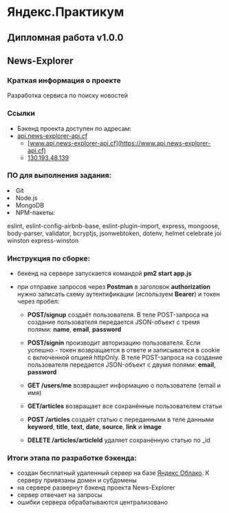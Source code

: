 # Яндекс.Практикум
  
## Дипломная работа v1.0.0
 
## News-Explorer

### Краткая информация о проекте

Разработка сервиса по поиску новостей

### Ссылки

- Бэкенд проекта доступен по адресам:
- [api.news-explorer-api.cf](https://api.news-explorer-api.cf)
  - [www.api.news-explorer-api.cf](https://www.api.news-explorer-api.cf)
  - [130.193.48.139](http://130.193.48.139/)

### ПО для выполнения задания:

<li>
Git
<li>
Node.js
<li>
MongoDB
<li>
NPM-пакеты:

eslint, eslint-config-airbnb-base, eslint-plugin-import, express, mongoose, body-parser, validator, bcryptjs, jsonwebtoken, dotenv, helmet celebrate joi winston express-winston
  

### Инструкция по сборке:
- бекенд на сервере запускается командой **pm2 start app.js**
- при отправке запросов через **Postman** в заголовок **authorization** нужно записать схему аутентификации (используем **Bearer**) и токен через пробел: 

  - **POST/signup** создаёт пользователя. В теле POST-запроса на создание пользователя передается JSON-объект с тремя полями: **name**, **email**, **password**
  - **POST/signin** производит авторизацию пользователя. Если успешно - токен возвращается в ответе и записыватеся в cookie с включенной опцией httpOnly. В теле POST-запроса на создание пользователя передается JSON-объект с двумя полями: **email**, **password**
  
  - **GET /users/me**  возвращает информацию о пользователе (email и имя)
  - **GET/articles** возвращает все сохранённые пользователем статьи
  - **POST /articles** создаёт статью с переданными в теле данными **keyword**, **title**, **text**, **date**, **source**, **link** и **image**
  - **DELETE /articles/articleId** удаляет сохранённую статью по _id
 
  
### Итоги этапа по разработке бэкенда:

- создан бесплатный удаленный сервер на базе [Яндекс Облако](https://cloud.yandex.ru). К серверу привязаны домен и субдомены
- на сервере развернут бэкенд проекта News-Explorer
- сервер отвечает на запросы
- ошибки сервера обрабатываются централизовано